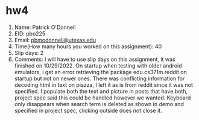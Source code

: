 # hw4

1. Name: Patrick O'Donnell
2. EID: pbo225
3. Email: pbmodonnell@utexas.edu
4. Time(How many hours you worked on this assignment): 40
5. Slip days: 2
6. Comments: I will have to use slip days on this assignment, it was finished on 10/29/2022. 
  On startup when testing with older android emulators, i get an error retrieving the package edu.cs371m.reddit on startup but not on newer ones.
  There was conflicting information for decoding html in text on piazza, I left it as is from reddit since it was not specified.
  I populate both the text and picture in posts that have both, project spec said this could be handled however we wanted.
  Keyboard only disappears when search term is deleted as shown in demo and specified in project spec, clicking outside does not close it.